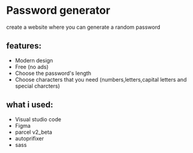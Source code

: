 # Password generator
create a website where you can generate a random password
## features:
- Modern design
- Free (no ads)
- Choose the password's length
- Choose characters that you need (numbers,letters,capital letters and special charcters)
## what i used:
- Visual studio code
- Figma
- parcel v2_beta
- autoprifixer
- sass
